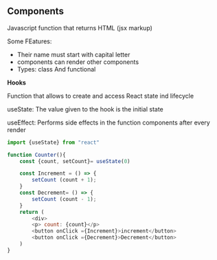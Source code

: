 ## Components

Javascript function that returns HTML (jsx markup)

Some FEatures:
- Their name must start with capital letter
- components can render other components
- Types: class And functional

__Hooks__

 Function that allows to create and access React state ind lifecycle

 useState: The value given to the hook is the initial state

 useEffect: Performs side effects in the function components after every render

```js
import {useState} from "react"

function Counter(){
    const {count, setCount}= useState(0)

    const Increment = () => {
        setCount (count + 1);
    }
    const Decrement= () => {
        setCount (count - 1);
    }
    return (
        <div>
        <p> count: {count}</p>
        <button onClick ={Increment}>increment</button>
        <button onClick ={Decrement}>Decrement</button>
    )
}

```


